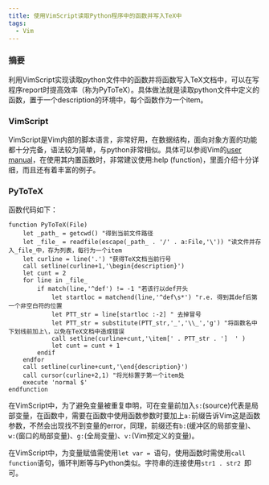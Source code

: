 ```yaml
---
title: 使用VimScript读取Python程序中的函数并写入TeX中
tags: 
  - Vim
---
```

  
<script type="text/javascript" async
  src="https://cdnjs.cloudflare.com/ajax/libs/mathjax/2.7.1/MathJax.js?config=TeX-AMS-MML_HTMLorMML">
</script>

### 摘要

 利用VimScript实现读取python文件中的函数并将函数写入TeX文档中，可以在写程序report时提高效率（称为PyToTeX）。具体做法就是读取python文件中定义的函数，置于一个description的环境中，每个函数作为一个item。

### VimScript

VimScript是Vim内部的脚本语言，非常好用，在数据结构，面向对象方面的功能都十分完备，语法较为简单，与python非常相似。具体可以参阅Vim的[user manual]("http://vimcdoc.sourceforge.net/")，在使用其内置函数时，非常建议使用:help (function)，里面介绍十分详细，而且还有着丰富的例子。

### PyToTeX

函数代码如下：

	function PyToTeX(File)
		let _path_ = getcwd() "得到当前文件路径
		let _file_ = readfile(escape(_path_ . '/' . a:File,'\')) "读文件并存入_file_中，存为列表，每行为一个item
		let curline = line('.') "获得TeX文档当前行号
		call setline(curline+1,'\begin{description}')
		let cunt = 2
		for line in _file_
			if match(line,'^def') != -1 "若该行以def开头
				let startloc = matchend(line,'^def\s*') "r.e. 得到其def后第一个非空白符的位置
				let PTT_str = line[startloc :-2] " 去掉冒号
				let PTT_str = substitute(PTT_str,'_','\\_','g') "将函数名中下划线前加上\，以免在TeX文档中造成错误
				call setline(curline+cunt,'\item[' . PTT_str . ']  ' )
				let cunt = cunt + 1
			endif
		endfor
		call setline(curline+cunt,'\end{description}')
		call cursor(curline+2,1) "将光标置于第一个item处
		execute 'normal $'
	endfunction


在VimScript中，为了避免变量被重复申明，可在变量前加入`s:`(source)代表是局部变量，在函数中，需要在函数中使用函数参数时要加上`a:`前缀告诉Vim这是函数参数，不然会出现找不到变量的error，同理，前缀还有`b:`(缓冲区的局部变量)、`w:`(窗口的局部变量)、`g:`(全局变量)、`v:`(Vim预定义的变量)。

在VimScript中，为变量赋值需使用`let var = `语句，使用函数时需使用`call function`语句，循环判断等与Python类似。字符串的连接使用`str1 . str2 `即可。


